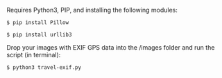 Requires Python3, PIP, and installing the following modules:

`$ pip install Pillow`  

`$ pip install urllib3`  

Drop your images with EXIF GPS data into the /images folder and run the script (in terminal):  

`$ python3 travel-exif.py`
